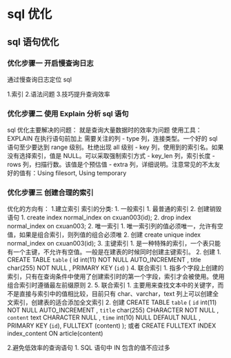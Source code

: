 # sql 优化
## sql 语句优化
### 优化步骤一 开启慢查询日志
通过慢查询日志定位 sql

1.索引 2.语法问题 3.技巧提升查询效率

### 优化步骤二 使用 Explain 分析 sql 语句
sql 优化主要解决的问题：
    就是查询大量数据时的效率为问题
使用工具：
    EXPLAIN 在执行语句前加上
    需要关注的列
    - type 列，连接类型。一个好的 sql 语句至少要达到 range 级别。杜绝出现 all 级别
    - key 列，使用到的索引名。如果没有选择索引，值是 NULL。可以采取强制索引方式
    - key_len 列，索引长度
    - rows 列，扫描行数。该值是个预估值
    - extra 列，详细说明。注意常见的不太友好的值有：Using filesort, Using temporary

### 优化步骤三 创建合理的索引

优化的方向有：
1.建立索引
    索引的分类:
        1.  一般索引
            1.  最普通的索引
            2.  创建销毁语句
                1.  create index normal_index on cxuan003(id);
                2.  drop index normal_index on cxuan003;
        2.  唯一索引
            1.  唯一索引列的值必须唯一，允许有空值，如果是组合索引，则列值的组合必须唯
            2.  创建 create unique index normal_index on cxuan003(id);
        3.  主键索引
            1.  是一种特殊的索引，一个表只能有一个主键，不允许有空值。一般是在建表的时候同时创建主键索引。
            2.  创建
                1.  CREATE TABLE `table` (
                  id int(11) NOT NULL AUTO_INCREMENT ,
                  title char(255) NOT NULL ,
                  PRIMARY KEY (`id`) )
        4.  联合索引
            1.  指多个字段上创建的索引，只有在查询条件中使用了创建索引时的第一个字段，索引才会被使用。使用组合索引时遵循最左前缀原则
            2.
        5.  联合索引
            1.  主要用来查找文本中的关键字，而不是直接与索引中的值相比较，目前只有 char、varchar，text 列上可以创建全文索引，创建表的适合添加全文索引
            2.  创建
            CREATE TABLE `table` (
                `id` int(11) NOT NULL AUTO_INCREMENT ,
                `title` char(255) CHARACTER NOT NULL ,
                 `content` text CHARACTER NULL ,
                 `time` int(10) NULL DEFAULT NULL ,
                  PRIMARY KEY (`id`),
                  FULLTEXT (content) );
                或者
                CREATE FULLTEXT INDEX index_content ON article(content)

2.避免低效率的查询语句
    1.  SQL 语句中 IN 包含的值不应过多
